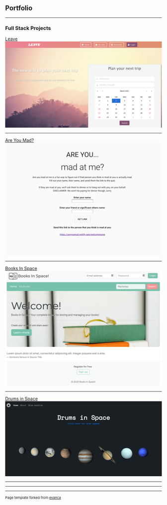 ## Portfolio

---

### Full Stack Projects

[Leave](https://powerful-brushlands-03027.herokuapp.com/)
<img src="images/leaveimage.png"/>

---
[Are You Mad?](https://areyoumad.netlify.app/)
<img src="images/areyoumad.png"/>

---
[Books In Space](https://books-in-space.herokuapp.com/)
<img src="images/booksinspace.png"/>

---

[Drums in Space](https://www.drumsinspace.com/)
<img src="images/drumsinspace.png"/>

---

<!-- ### Category Name 2

- [Project 1 Title](http://example.com/)
- [Project 2 Title](http://example.com/)
- [Project 3 Title](http://example.com/)
- [Project 4 Title](http://example.com/)
- [Project 5 Title](http://example.com/) -->

---




---
<p style="font-size:11px">Page template forked from <a href="https://github.com/evanca/quick-portfolio">evanca</a></p>
<!-- Remove above link if you don't want to attibute -->
